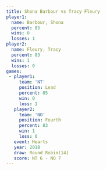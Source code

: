 ```yaml
---
title: Shona Barbour vs Tracy Fleury
player1:              
  name: Barbour, Shona
  percent: 85         
  wins: 0             
  losses: 1           
player2:              
  name: Fleury, Tracy 
  percent: 83         
  wins: 1             
  losses: 0           
games:
 - player1:        
     team: 'NT'    
     position: Lead
     percent: 85   
     win: 0        
     loss: 1       
   player2:          
     team: 'NO'      
     position: Fourth
     percent: 83     
     win: 1          
     loss: 0         
   event: Hearts        
   year: 2018           
   draw: Round Robin(14)
   score: NT 6 - NO 7   
---
```

